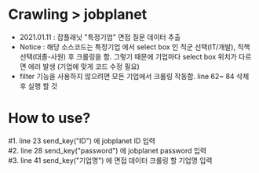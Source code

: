 # Crawling > jobplanet



* 2021.01.11 : 잡플래닛 "특정기업" 면접 질문 데이터 추출 
* Notice : 해당 소스코드는 특정기업 에서 select box 인 직군 선택(IT/개발), 직책 선택(대졸-사원) 후 크롤링을 함. 그렇기 때문에 기업마다 select box 위치가 다르면 에러 발생 (기업에 맞게 코드 수정 필요)        
* filter 기능을 사용하지 않으려면 모든 기업에서 크롤링 작동함. line 62~ 84 삭제 후 실행 할 것   


# How to use?   
#1. line 23 send_key("ID") 에 jobplanet ID 입력   
#2. line 28 send_key("password") 에 jobplanet password 입력    
#3. line 41 send_key("기업명") 에 면접 데이터 크롤링 할 기업명 입력    